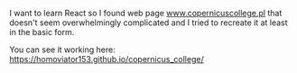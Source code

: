 I want to learn React so I found web page www.copernicuscollege.pl that doesn't seem overwhelmingly complicated and I tried to recreate it at least in the basic form.

You can see it working here: https://homoviator153.github.io/copernicus_college/
